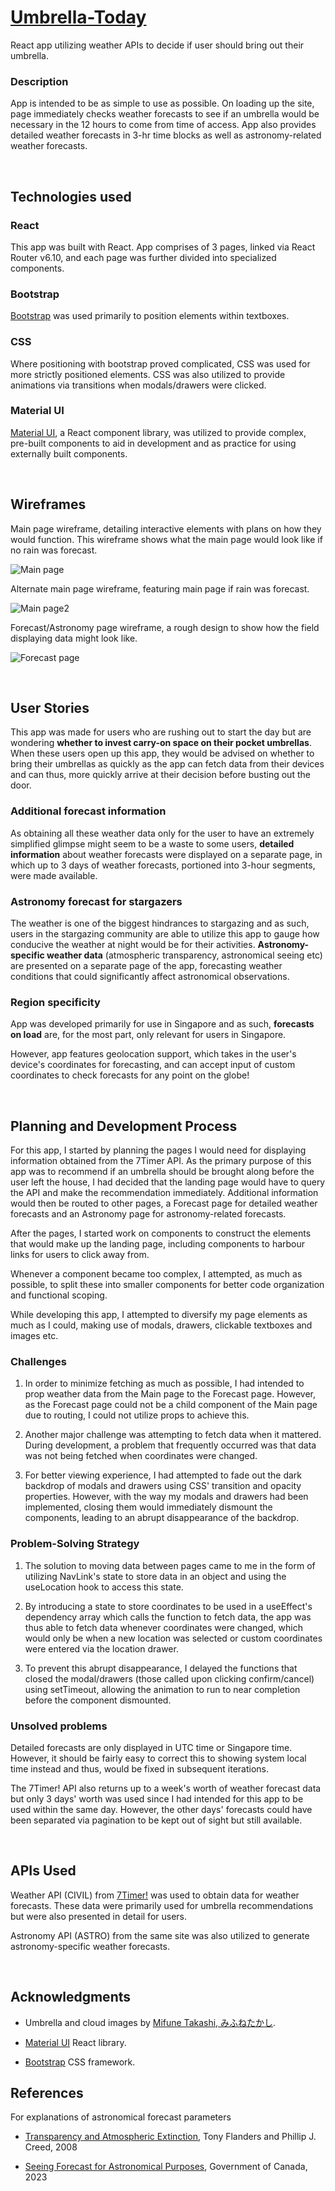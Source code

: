 # <a href="https://umbrella-today.netlify.app/" target="_blank">Umbrella-Today</a>

React app utilizing weather APIs to decide if user should bring out their umbrella.

### Description

App is intended to be as simple to use as possible. On loading up the site, page immediately checks weather forecasts to see if an umbrella would be necessary in the 12 hours to come from time of access. App also provides detailed weather forecasts in 3-hr time blocks as well as astronomy-related weather forecasts.

<br />

## Technologies used

### React

This app was built with React. App comprises of 3 pages, linked via React Router v6.10, and each page was further divided into specialized components.

### Bootstrap

<a href="https://getbootstrap.com/" target="_blank" >Bootstrap</a> was used primarily to position elements within textboxes.

### CSS

Where positioning with bootstrap proved complicated, CSS was used for more strictly positioned elements. CSS was also utilized to provide animations via transitions when modals/drawers were clicked.

### Material UI

<a href="mui.com" target="_blank" >Material UI</a>, a React component library, was utilized to provide complex, pre-built components to aid in development and as practice for using externally built components.

<br />

## Wireframes

Main page wireframe, detailing interactive elements with plans on how they would function. This wireframe shows what the main page would look like if no rain was forecast.

![Main page](public/readme/umbrella-wireframe-1.png "Main page")

Alternate main page wireframe, featuring main page if rain was forecast.

![Main page2](public/readme/umbrella-wireframe-2.png "Main page 2")

Forecast/Astronomy page wireframe, a rough design to show how the field displaying data might look like.

![Forecast page](public/readme/umbrella-wireframe-3.png "Forecast page")

<br />

## User Stories

This app was made for users who are rushing out to start the day but are wondering **whether to invest carry-on space on their pocket umbrellas**. When these users open up this app, they would be advised on whether to bring their umbrellas as quickly as the app can fetch data from their devices and can thus, more quickly arrive at their decision before busting out the door.

### Additional forecast information

As obtaining all these weather data only for the user to have an extremely simplified glimpse might seem to be a waste to some users, **detailed information** about weather forecasts were displayed on a separate page, in which up to 3 days of weather forecasts, portioned into 3-hour segments, were made available.

### Astronomy forecast for stargazers

The weather is one of the biggest hindrances to stargazing and as such, users in the stargazing community are able to utilize this app to gauge how conducive the weather at night would be for their activities. **Astronomy-specific weather data** (atmospheric transparency, astronomical seeing etc) are presented on a separate page of the app, forecasting weather conditions that could significantly affect astronomical observations.

### Region specificity

App was developed primarily for use in Singapore and as such, **forecasts on load** are, for the most part, only relevant for users in Singapore.

However, app features geolocation support, which takes in the user's device's coordinates for forecasting, and can accept input of custom coordinates to check forecasts for any point on the globe!

<br />

## Planning and Development Process

For this app, I started by planning the pages I would need for displaying information obtained from the 7Timer API. As the primary purpose of this app was to recommend if an umbrella should be brought along before the user left the house, I had decided that the landing page would have to query the API and make the recommendation immediately. Additional information would then be routed to other pages, a Forecast page for detailed weather forecasts and an Astronomy page for astronomy-related forecasts.

After the pages, I started work on components to construct the elements that would make up the landing page, including components to harbour links for users to click away from.

Whenever a component became too complex, I attempted, as much as possible, to split these into smaller components for better code organization and functional scoping.

While developing this app, I attempted to diversify my page elements as much as I could, making use of modals, drawers, clickable textboxes and images etc.

### Challenges

1. In order to minimize fetching as much as possible, I had intended to prop weather data from the Main page to the Forecast page. However, as the Forecast page could not be a child component of the Main page due to routing, I could not utilize props to achieve this.

2. Another major challenge was attempting to fetch data when it mattered. During development, a problem that frequently occurred was that data was not being fetched when coordinates were changed.

3. For better viewing experience, I had attempted to fade out the dark backdrop of modals and drawers using CSS' transition and opacity properties. However, with the way my modals and drawers had been implemented, closing them would immediately dismount the components, leading to an abrupt disappearance of the backdrop.

### Problem-Solving Strategy

1. The solution to moving data between pages came to me in the form of utilizing NavLink's state to store data in an object and using the useLocation hook to access this state.

2. By introducing a state to store coordinates to be used in a useEffect's dependency array which calls the function to fetch data, the app was thus able to fetch data whenever coordinates were changed, which would only be when a new location was selected or custom coordinates were entered via the location drawer.

3. To prevent this abrupt disappearance, I delayed the functions that closed the modal/drawers (those called upon clicking confirm/cancel) using setTimeout, allowing the animation to run to near completion before the component dismounted.

### Unsolved problems

Detailed forecasts are only displayed in UTC time or Singapore time. However, it should be fairly easy to correct this to showing system local time instead and thus, would be fixed in subsequent iterations.

The 7Timer! API also returns up to a week's worth of weather forecast data but only 3 days' worth was used since I had intended for this app to be used within the same day. However, the other days' forecasts could have been separated via pagination to be kept out of sight but still available.

<br />

## APIs Used

Weather API (CIVIL) from <a href="http://www.7timer.info/doc.php?lang=en" target="_blank">7Timer!</a> was used to obtain data for weather forecasts. These data were primarily used for umbrella recommendations but were also presented in detail for users.

Astronomy API (ASTRO) from the same site was also utilized to generate astronomy-specific weather forecasts.

<br />

## Acknowledgments

- Umbrella and cloud images by <a href="https://www.irasutoya.com/" target="_blank">Mifune Takashi, みふねたかし</a>.

- <a href="mui.com" target="_blank" >Material UI</a> React library.

- <a href="https://getbootstrap.com/" target="_blank" >Bootstrap</a> CSS framework.

## References

For explanations of astronomical forecast parameters

- <a href="https://skyandtelescope.org/astronomy-resources/transparency-and-atmospheric-extinction/" target="_blank" >Transparency and Atmospheric Extinction</a>, Tony Flanders and Phillip J. Creed, 2008

- <a href="https://weather.gc.ca/astro/seeing_e.html" target="_blank" >Seeing Forecast for Astronomical Purposes</a>, Government of Canada, 2023
